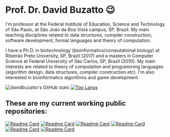 # Prof. Dr. David Buzatto 😉

I'm professor at the Federal Institute of Education, Science and Technology of São Paulo, at São João da Boa Vista campus, SP, Brazil. My main teaching disciplines related to data structures, compiler construction, software development, formal languages and theory of computation.

I have a Ph.D. in biotechnology (bioinformatics/computational biology) at Ribeirão Preto University, SP, Brazil (2017) and a masters in Computer Science at Federal University of São Carlos, SP, Brazil (2010). My main interests are related to theory of computation and programming languages (algorithm design, data structures, compiler construction etc). I'm also interested in bioinformatics algorithms and game development.

![davidbuzatto's GitHub stats](https://github-readme-stats-david.vercel.app/api?username=davidbuzatto&show_icons=true&include_all_commits=true&theme=prussian)
[![Top Langs](https://github-readme-stats-david.vercel.app/api/top-langs/?username=davidbuzatto&langs_count=10&theme=prussian&layout=compact)](https://github.com/davidbuzatto?tab=repositories)

## These are my current working public repositories:

[![Readme Card](https://github-readme-stats-david.vercel.app/api/pin/?username=davidbuzatto&show_owner=true&show_icons=true&theme=prussian&repo=AuroraLogo)](https://github.com/davidbuzatto/AuroraLogo)
[![Readme Card](https://github-readme-stats-david.vercel.app/api/pin/?username=davidbuzatto&show_owner=true&show_icons=true&theme=prussian&repo=Releases-Livro-Coletanea-Exercicios-C)](https://github.com/davidbuzatto/Releases-Livro-Coletanea-Exercicios-C)
[![Readme Card](https://github-readme-stats-david.vercel.app/api/pin/?username=davidbuzatto&show_owner=true&show_icons=true&theme=prussian&repo=JJudge)](https://github.com/davidbuzatto/JJudge)
[![Readme Card](https://github-readme-stats-david.vercel.app/api/pin/?username=davidbuzatto&show_owner=true&show_icons=true&theme=prussian&repo=Livro-Desenvolvimento-de-Aplicacoes-Web-em-Java)](https://github.com/davidbuzatto/Livro-Desenvolvimento-de-Aplicacoes-Web-em-Java)
[![Readme Card](https://github-readme-stats-david.vercel.app/api/pin/?username=davidbuzatto&show_owner=true&show_icons=true&theme=prussian&repo=ComputerSupportedClassHelper)](https://github.com/davidbuzatto/ComputerSupportedClassHelper)
[![Readme Card](https://github-readme-stats-david.vercel.app/api/pin/?username=davidbuzatto&show_owner=true&show_icons=true&theme=prussian&repo=JustAnotherAutomatonSimulator)](https://github.com/davidbuzatto/JustAnotherAutomatonSimulator)


